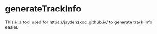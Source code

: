 # generateTrackInfo
This is a tool used for https://jaydenzkoci.github.io/ to generate track info easier.
